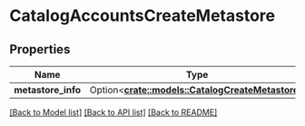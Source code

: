 # CatalogAccountsCreateMetastore

## Properties

Name | Type | Description | Notes
------------ | ------------- | ------------- | -------------
**metastore_info** | Option<[**crate::models::CatalogCreateMetastore**](CatalogCreateMetastore.md)> |  | [optional]

[[Back to Model list]](../README.md#documentation-for-models) [[Back to API list]](../README.md#documentation-for-api-endpoints) [[Back to README]](../README.md)



